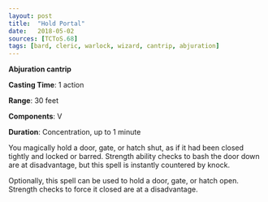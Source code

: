 ```yaml
---
layout: post
title:  "Hold Portal"
date:   2018-05-02
sources: [TCToS.68]
tags: [bard, cleric, warlock, wizard, cantrip, abjuration]
---
```


**Abjuration cantrip**

**Casting Time**: 1 action

**Range**: 30 feet

**Components**: V

**Duration**: Concentration, up to 1 minute

You magically hold a door, gate, or hatch shut, as if it had been closed tightly and locked or barred. Strength ability checks to bash the door down are at disadvantage, but this spell is instantly countered by knock.

Optionally, this spell can be used to hold a door, gate, or hatch open. Strength checks to force it closed are at a disadvantage.